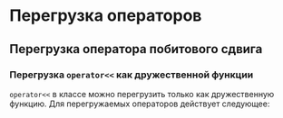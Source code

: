 # Перегрузка операторов
## Перегрузка оператора побитового сдвига
### Перегрузка ```operator<<``` как дружественной функции

```operator<<``` в классе можно перегрузить только как дружественную функцию. Для перегружаемых операторов действует следующее:
